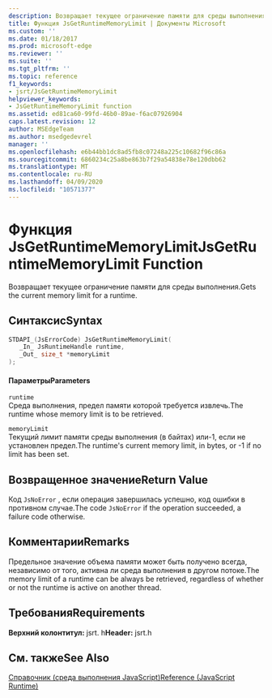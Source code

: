```yaml
---
description: Возвращает текущее ограничение памяти для среды выполнения.
title: Функция JsGetRuntimeMemoryLimit | Документы Microsoft
ms.custom: ''
ms.date: 01/18/2017
ms.prod: microsoft-edge
ms.reviewer: ''
ms.suite: ''
ms.tgt_pltfrm: ''
ms.topic: reference
f1_keywords:
- jsrt/JsGetRuntimeMemoryLimit
helpviewer_keywords:
- JsGetRuntimeMemoryLimit function
ms.assetid: ed81ca60-99fd-46b0-89ae-f6ac07926904
caps.latest.revision: 12
author: MSEdgeTeam
ms.author: msedgedevrel
manager: ''
ms.openlocfilehash: e6b44bb1dc8ad5fb8c07248a225c10682f96c86a
ms.sourcegitcommit: 6860234c25a8be863b7f29a54838e78e120dbb62
ms.translationtype: MT
ms.contentlocale: ru-RU
ms.lasthandoff: 04/09/2020
ms.locfileid: "10571377"
---
```

# <span data-ttu-id="0180e-103">Функция JsGetRuntimeMemoryLimit</span><span class="sxs-lookup"><span data-stu-id="0180e-103">JsGetRuntimeMemoryLimit Function</span></span>
<span data-ttu-id="0180e-104">Возвращает текущее ограничение памяти для среды выполнения.</span><span class="sxs-lookup"><span data-stu-id="0180e-104">Gets the current memory limit for a runtime.</span></span>  
  
## <span data-ttu-id="0180e-105">Синтаксис</span><span class="sxs-lookup"><span data-stu-id="0180e-105">Syntax</span></span>  
  
```cpp  
STDAPI_(JsErrorCode) JsGetRuntimeMemoryLimit(  
   _In_ JsRuntimeHandle runtime,  
   _Out_ size_t *memoryLimit  
);  
```  
  
#### <span data-ttu-id="0180e-106">Параметры</span><span class="sxs-lookup"><span data-stu-id="0180e-106">Parameters</span></span>  
 `runtime`  
 <span data-ttu-id="0180e-107">Среда выполнения, предел памяти которой требуется извлечь.</span><span class="sxs-lookup"><span data-stu-id="0180e-107">The runtime whose memory limit is to be retrieved.</span></span>  
  
 `memoryLimit`  
 <span data-ttu-id="0180e-108">Текущий лимит памяти среды выполнения (в байтах) или-1, если не установлен предел.</span><span class="sxs-lookup"><span data-stu-id="0180e-108">The runtime's current memory limit, in bytes, or -1 if no limit has been set.</span></span>  
  
## <span data-ttu-id="0180e-109">Возвращенное значение</span><span class="sxs-lookup"><span data-stu-id="0180e-109">Return Value</span></span>  
 <span data-ttu-id="0180e-110">Код `JsNoError` , если операция завершилась успешно, код ошибки в противном случае.</span><span class="sxs-lookup"><span data-stu-id="0180e-110">The code `JsNoError` if the operation succeeded, a failure code otherwise.</span></span>  
  
## <span data-ttu-id="0180e-111">Комментарии</span><span class="sxs-lookup"><span data-stu-id="0180e-111">Remarks</span></span>  
 <span data-ttu-id="0180e-112">Предельное значение объема памяти может быть получено всегда, независимо от того, активна ли среда выполнения в другом потоке.</span><span class="sxs-lookup"><span data-stu-id="0180e-112">The memory limit of a runtime can be always be retrieved, regardless of whether or not the runtime is active on another thread.</span></span>  
  
## <span data-ttu-id="0180e-113">Требования</span><span class="sxs-lookup"><span data-stu-id="0180e-113">Requirements</span></span>  
 <span data-ttu-id="0180e-114">**Верхний колонтитул:** jsrt. h</span><span class="sxs-lookup"><span data-stu-id="0180e-114">**Header:** jsrt.h</span></span>  
  
## <span data-ttu-id="0180e-115">См. также</span><span class="sxs-lookup"><span data-stu-id="0180e-115">See Also</span></span>  
 [<span data-ttu-id="0180e-116">Справочник (среда выполнения JavaScript)</span><span class="sxs-lookup"><span data-stu-id="0180e-116">Reference (JavaScript Runtime)</span></span>](../chakra-hosting/reference-javascript-runtime.md)